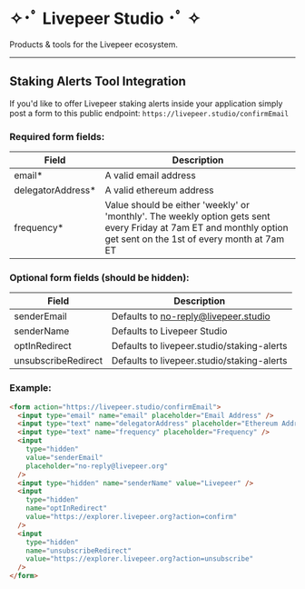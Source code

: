 # ✧･ﾟ Livepeer Studio ･ﾟ ✧

Products & tools for the Livepeer ecosystem.

---

## Staking Alerts Tool Integration

If you'd like to offer Livepeer staking alerts inside your application simply post a form to this public endpoint: `https://livepeer.studio/confirmEmail`

### Required form fields:

| Field              | Description                                                                                                                                                      |
| ------------------ | ---------------------------------------------------------------------------------------------------------------------------------------------------------------- |
| email\*            | A valid email address                                                                                                                                            |
| delegatorAddress\* | A valid ethereum address                                                                                                                                         |
| frequency\*        | Value should be either 'weekly' or 'monthly'. The weekly option gets sent every Friday at 7am ET and monthly option get sent on the 1st of every month at 7am ET |

### Optional form fields (should be hidden):

| Field               | Description                                |
| ------------------- | ------------------------------------------ |
| senderEmail         | Defaults to no-reply@livepeer.studio       |
| senderName          | Defaults to Livepeer Studio                |
| optInRedirect       | Defaults to livepeer.studio/staking-alerts |
| unsubscribeRedirect | Defaults to livepeer.studio/staking-alerts |

### Example:

```html
<form action="https://livepeer.studio/confirmEmail">
  <input type="email" name="email" placeholder="Email Address" />
  <input type="text" name="delegatorAddress" placeholder="Ethereum Address" />
  <input type="text" name="frequency" placeholder="Frequency" />
  <input
    type="hidden"
    value="senderEmail"
    placeholder="no-reply@livepeer.org"
  />
  <input type="hidden" name="senderName" value="Livepeer" />
  <input
    type="hidden"
    name="optInRedirect"
    value="https://explorer.livepeer.org?action=confirm"
  />
  <input
    type="hidden"
    name="unsubscribeRedirect"
    value="https://explorer.livepeer.org?action=unsubscribe"
  />
</form>
```
